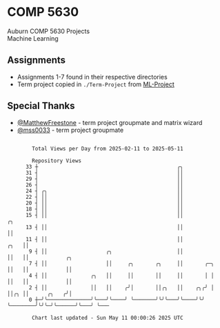 # COMP 5630
Auburn COMP 5630 Projects  
Machine Learning

## Assignments
- Assignments 1-7 found in their respective directories
- Term project copied in `./Term-Project` from [ML-Project](https://github.com/wumphlett/ML-Project)

## Special Thanks
- [@MatthewFreestone](https://github.com/MatthewFreestone) - term project groupmate and matrix wizard
- [@mss0033](https://github.com/mss0033) - term project groupmate

```

        Total Views per Day from 2025-02-11 to 2025-05-11

        Repository Views
      33 ┼                                             ╭╮
      31 ┤                                             ││
      29 ┤                                             ││
      26 ┤                                             ││
      24 ┤ ╭╮                                          ││
      22 ┤ ││                                          ││
      20 ┤ ││                                          ││
      18 ┤ ││                                          ││
      15 ┤ ││                                          ││                       ╭╮
      13 ┤ ││                                          ││                       ││
      11 ┤ ││                                          ││                  ╭╮   ││
       9 ┤ ││                   ╭╮                     ││                  ││   ││            ╭╮
       7 ┤ ││                   ││     ╭╮       ╭╮     ││       ╭─╮        ││   ││            ││
       4 ┤ ││              ╭╮   ││     ││       ││     ││       │ │        ││   ││            ││
       2 ┤ ││              ││   ││    ╭╯│       ││╭╮   ││    ╭╮╭╯ │        ││╭╮ ││      ╭╮   ╭╯│
       0 ┼─╯╰──────────────╯╰───╯╰────╯ ╰───────╯╰╯╰───╯╰────╯╰╯  ╰────────╯╰╯╰─╯╰──────╯╰───╯ ╰───

        Chart last updated - Sun May 11 00:00:26 2025 UTC
        
```
